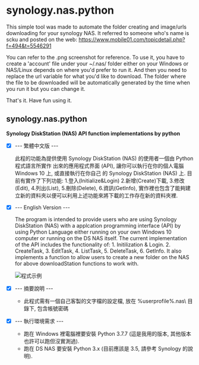 # synology.nas.python
This simple tool was made to automate the folder creating and image/urls downloading for your synology NAS.
It referred to someone who's name is scku and posted on the web:
https://www.mobile01.com/topicdetail.php?f=494&t=5546291 

You can refer to the .png screenshot for reference. 
To use it, you have to create a 'account' file under your ~/.nas/ folder either on your Windows or NAS/Linux depends on where you'd prefer to run it. And then you need to replace the url variable for what you'd like to download. The folder where the file to be downloaded will be automatically generated by the time when you run it but you can change it. 

That's it. Have fun using it.

## synology.nas.python
**Synology DiskStation (NAS) API function implementations by python**

- [x] --- 繁體中文版 ---

    此程的功能為提供使用 Synology DiskStation (NAS) 的使用者一個由 Python 程式語言所實作
    出來的應用程式界面 (API), 讓你可以執行在你的個人電腦 Windows 10 上, 或直接執行在你自己
    的 Synology DiskStation (NAS) 上. 目前有實作了下列功能: 1.登入(Initialize&Login)
    2.新增(Create)下載, 3.修改(Edit), 4.列出(List), 5.刪除(Delete), 6.資訊(GetInfo),
    實作裡也包含了能夠建立新的資料夾以便可以利用上述功能來將下載的工作存在新的資料夾裡.

- [x] --- English Version ---

    The program is intended to provide users who are using Synology DiskStation (NAS)
    with a applcation programming interface (API) by using Python Language either 
    running on your own Windows 10 computer or running on the DS NAS itself. The 
    current implementation of the API includes the functionality of: 1. Initilization
    & Login. 2. CreateTask, 3. EditTask, 4. ListTask, 5. DeleteTask, 6. GetInfo.
    It also implements a function to allow users to create a new folder on the NAS
    for above downloadStation functions to work with.

    ![程式示例](https://github.com/spectreConstantine/synology.nas.python/blob/master/2020-05-02_032250.png)

- [x] --- 摘要說明 ---

    * 此程式需有一個自己客製的文字檔的設定檔, 放在 %userprofile%\.nas\ 目錄下, 包含帳號密碼

- [x] --- 執行環境需求 ---

    * 跑在 Windows 裡電腦裡要安裝 Python 3.7.7 (這是我用的版本, 其他版本也許可以跑但沒實測過).
    * 跑在 DS NAS 要安裝 Python 3.x (目前應該是 3.5, 請參考 Synology 的說明). 
